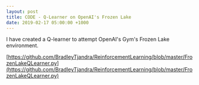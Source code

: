 ```yaml
---
layout: post
title: CODE - Q-Learner on OpenAI's Frozen Lake
date: 2019-02-17 05:00:00 +1000
---
```


I have created a Q-learner to attempt OpenAI's Gym's Frozen Lake environment.

[https://github.com/BradleyTjandra/ReinforcementLearning/blob/master/FrozenLakeQLearner.py](https://github.com/BradleyTjandra/ReinforcementLearning/blob/master/FrozenLakeQLearner.py)
